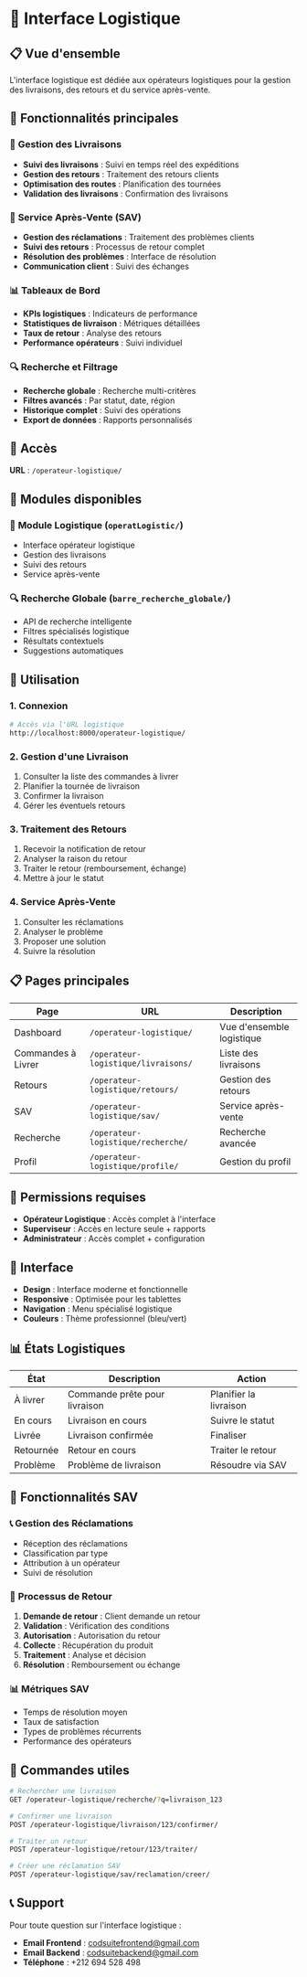# 🚚 Interface Logistique

## 📋 Vue d'ensemble

L'interface logistique est dédiée aux opérateurs logistiques pour la gestion des livraisons, des retours et du service après-vente.

## 🎯 Fonctionnalités principales

### 🚚 **Gestion des Livraisons**
- **Suivi des livraisons** : Suivi en temps réel des expéditions
- **Gestion des retours** : Traitement des retours clients
- **Optimisation des routes** : Planification des tournées
- **Validation des livraisons** : Confirmation des livraisons

### 🔄 **Service Après-Vente (SAV)**
- **Gestion des réclamations** : Traitement des problèmes clients
- **Suivi des retours** : Processus de retour complet
- **Résolution des problèmes** : Interface de résolution
- **Communication client** : Suivi des échanges

### 📊 **Tableaux de Bord**
- **KPIs logistiques** : Indicateurs de performance
- **Statistiques de livraison** : Métriques détaillées
- **Taux de retour** : Analyse des retours
- **Performance opérateurs** : Suivi individuel

### 🔍 **Recherche et Filtrage**
- **Recherche globale** : Recherche multi-critères
- **Filtres avancés** : Par statut, date, région
- **Historique complet** : Suivi des opérations
- **Export de données** : Rapports personnalisés

## 🚀 Accès

**URL** : `/operateur-logistique/`

## 📱 Modules disponibles

### 🚚 **Module Logistique** (`operatLogistic/`)
- Interface opérateur logistique
- Gestion des livraisons
- Suivi des retours
- Service après-vente

### 🔍 **Recherche Globale** (`barre_recherche_globale/`)
- API de recherche intelligente
- Filtres spécialisés logistique
- Résultats contextuels
- Suggestions automatiques

## 🔧 Utilisation

### 1. **Connexion**
```bash
# Accès via l'URL logistique
http://localhost:8000/operateur-logistique/
```

### 2. **Gestion d'une Livraison**
1. Consulter la liste des commandes à livrer
2. Planifier la tournée de livraison
3. Confirmer la livraison
4. Gérer les éventuels retours

### 3. **Traitement des Retours**
1. Recevoir la notification de retour
2. Analyser la raison du retour
3. Traiter le retour (remboursement, échange)
4. Mettre à jour le statut

### 4. **Service Après-Vente**
1. Consulter les réclamations
2. Analyser le problème
3. Proposer une solution
4. Suivre la résolution

## 📋 Pages principales

| Page | URL | Description |
|------|-----|-------------|
| Dashboard | `/operateur-logistique/` | Vue d'ensemble logistique |
| Commandes à Livrer | `/operateur-logistique/livraisons/` | Liste des livraisons |
| Retours | `/operateur-logistique/retours/` | Gestion des retours |
| SAV | `/operateur-logistique/sav/` | Service après-vente |
| Recherche | `/operateur-logistique/recherche/` | Recherche avancée |
| Profil | `/operateur-logistique/profile/` | Gestion du profil |

## 🔐 Permissions requises

- **Opérateur Logistique** : Accès complet à l'interface
- **Superviseur** : Accès en lecture seule + rapports
- **Administrateur** : Accès complet + configuration

## 🎨 Interface

- **Design** : Interface moderne et fonctionnelle
- **Responsive** : Optimisée pour les tablettes
- **Navigation** : Menu spécialisé logistique
- **Couleurs** : Thème professionnel (bleu/vert)

## 📊 États Logistiques

| État | Description | Action |
|------|-------------|--------|
| À livrer | Commande prête pour livraison | Planifier la livraison |
| En cours | Livraison en cours | Suivre le statut |
| Livrée | Livraison confirmée | Finaliser |
| Retournée | Retour en cours | Traiter le retour |
| Problème | Problème de livraison | Résoudre via SAV |

## 🔧 Fonctionnalités SAV

### 📞 **Gestion des Réclamations**
- Réception des réclamations
- Classification par type
- Attribution à un opérateur
- Suivi de résolution

### 🔄 **Processus de Retour**
1. **Demande de retour** : Client demande un retour
2. **Validation** : Vérification des conditions
3. **Autorisation** : Autorisation du retour
4. **Collecte** : Récupération du produit
5. **Traitement** : Analyse et décision
6. **Résolution** : Remboursement ou échange

### 📊 **Métriques SAV**
- Temps de résolution moyen
- Taux de satisfaction
- Types de problèmes récurrents
- Performance des opérateurs

## 🔧 Commandes utiles

```bash
# Rechercher une livraison
GET /operateur-logistique/recherche/?q=livraison_123

# Confirmer une livraison
POST /operateur-logistique/livraison/123/confirmer/

# Traiter un retour
POST /operateur-logistique/retour/123/traiter/

# Créer une réclamation SAV
POST /operateur-logistique/sav/reclamation/creer/
```

## 📞 Support

Pour toute question sur l'interface logistique :
- **Email Frontend** : codsuitefrontend@gmail.com
- **Email Backend** : codsuitebackend@gmail.com
- **Téléphone** : +212 694 528 498